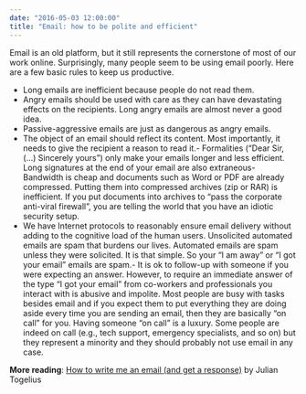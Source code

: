 ```yaml
---
date: "2016-05-03 12:00:00"
title: "Email: how to be polite and efficient"
---
```




Email is an old platform, but it still represents the cornerstone of most of our work online. Surprisingly, many people seem to be using email poorly. Here are a few basic rules to keep us productive.

- Long emails are inefficient because people do not read them.
- Angry emails should be used with care as they can have devastating effects on the recipients. Long angry emails are almost never a good idea.
- Passive-aggressive emails are just as dangerous as angry emails.
- The object of an email should reflect its content. Most importantly, it needs to give the recipient a reason to read it.- Formalities (&ldquo;Dear Sir, (&hellip;) Sincerely yours&rdquo;) only make your emails longer and less efficient. Long signatures at the end of your email are also extraneous- Bandwidth is cheap and documents such as Word or PDF are already compressed. Putting them into compressed archives (zip or RAR) is inefficient. If you put documents into archives to &ldquo;pass the corporate anti-viral firewall&rdquo;, you are telling the world that you have an idiotic security setup.
- We have Internet protocols to reasonably ensure email delivery without adding to the cognitive load of the human users. Unsolicited automated emails are spam that burdens our lives. Automated emails are spam unless they were solicited. It is that simple. So your &ldquo;I am away&rdquo; or &ldquo;I got your email&rdquo; emails are spam.- It is ok to follow-up with someone if you were expecting an answer. However, to require an immediate answer of the type &ldquo;I got your email&rdquo; from co-workers and professionals you interact with is abusive and impolite. Most people are busy with tasks besides email and if you expect them to put everything they are doing aside every time you are sending an email, then they are basically &ldquo;on call&rdquo; for you. Having someone &ldquo;on call&rdquo; is a luxury. Some people are indeed on call (e.g., tech support, emergency specialists, and so on) but they represent a minority and they should probably not use email in any case.

__More reading__: [How to write me an email (and get a response)](http://togelius.blogspot.ca/2015/02/how-to-write-me-email-and-get-response.html) by Julian Togelius

